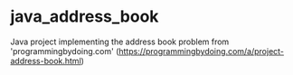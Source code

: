 # java_address_book
Java project implementing the address book problem from 'programmingbydoing.com' (https://programmingbydoing.com/a/project-address-book.html)

